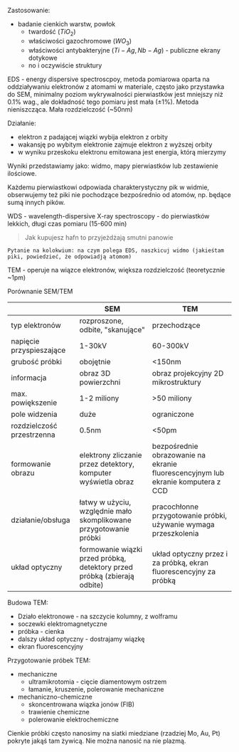 Zastosowanie:

- badanie cienkich warstw, powłok
	- twardość ($TiO_2$)
	- właściwości gazochromowe ($WO_3$)
	- właściwości antybakteryjne ($Ti-Ag, Nb-Ag$) - publiczne ekrany dotykowe
	- no i oczywiście struktury

EDS - energy dispersive spectroscpoy, metoda pomiarowa oparta na oddziaływaniu elektronów z atomami w materiale, często jako przystawka do SEM, minimalny poziom wykrywalności pierwiastków jest mniejszy niż 0.1% wag., ale dokładność tego pomiaru jest mała ($\pm 1\%$). Metoda nieniszcząca. Mała rozdzielczość (~50nm)

Działanie:

- elektron z padającej wiązki wybija elektron z orbity
- wakansję po wybitym elektronie zajmuje elektron z wyższej orbity
- w wyniku przeskoku elektronu emitowana jest energia, którą mierzymy

Wyniki przedstawiamy jako: widmo, mapy pierwiastków lub zestawienie ilościowe.

Każdemu pierwiastkowi odpowiada charakterystyczny pik w widmie, obserwujemy też piki nie pochodzące bezpośrednio od atomów, np. będące sumą innych pików.

WDS - wavelength-dispersive X-ray spectroscopy - do pierwiastków lekkich, długi czas pomiaru (15-600 min)

> Jak kupujesz hafn to przyjeżdżają smutni panowie

`Pytanie na kolokwium: na czym polega EDS, naszkicuj widmo (jakieśtam piki, powiedzieć, że odpowiadją atomom)`

TEM  - operuje na wiązce elektronów, większa rozdzielczość (teoretycznie ~1pm)

Porównanie SEM/TEM

| |SEM|TEM|
|-|-|-|
|typ elektronów| rozproszone, odbite, "skanujące"| przechodzące|
|napięcie przyspieszające| 1-30kV| 60-300kV|
|grubość próbki| obojętnie| <150nm|
|informacja| obraz 3D powierzchni| obraz projekcyjny 2D mikrostruktury|
|max. powiększenie| 1-2 miliony| >50 miliony|
|pole widzenia| duże| ograniczone|
|rozdzielczość przestrzenna| 0.5nm| <50pm|
|formowanie obrazu| elektrony zliczanie przez detektory, komputer wyświetla obraz| bezpośrednie obrazowanie na ekranie fluorescencyjnym lub ekranie komputera z CCD|
|działanie/obsługa| łatwy w użyciu, względnie mało skomplikowane przygotowanie próbki| pracochłonne przygotowanie próbki, używanie wymaga przeszkolenia|
|układ optyczny| formowanie wiązki przed próbką, detektory przed próbką (zbierają odbite)| układ optyczny przez i za próbką, ekran fluorescencyjny za próbką|

Budowa TEM:

- Działo elektronowe - na szczycie kolumny, z wolframu 
- soczewki elektromagnetyczne
- próbka - cienka
- dalszy układ optyczny - dostrajamy wiązkę 
- ekran fluorescencyjny

Przygotowanie próbek TEM:

- mechaniczne
	- ultramikrotomia - cięcie diamentowym ostrzem
	- łamanie, kruszenie, polerowanie mechaniczne
- mechaniczno-chemiczne
	- skoncentrowana wiązka jonów (FIB)
	- trawienie chemiczne
	- polerowanie elektrochemiczne

Cienkie próbki często nanosimy na siatki miedziane (rzadziej Mo, Au, Pt) pokryte jakąś tam żywicą. Nie można nanosić na nie plazmą. 



